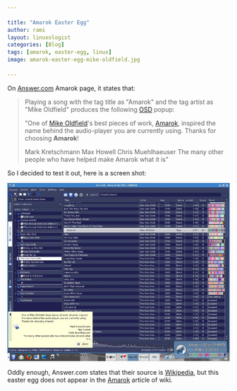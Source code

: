 ```yaml
---

title: "Amarok Easter Egg"
author: rami
layout: linuxologist 
categories: [Blog]
tags: [amarok, easter-egg, linux]
image: amarok-easter-egg-mike-oldfield.jpg

---
```


On [Answer.com](http://www.answers.com/topic/amarok-audio "Answer.com") Amarok page, it states that:

> Playing a song with the tag title as "Amarok" and the tag artist as "Mike Oldfield" produces the following [OSD](http://en.wikipedia.org/wiki/On-screen_display "OSD") popup:
>
> "One of [Mike Oldfield](http://en.wikipedia.org/wiki/Mike_Oldfield "Mike Oldfield")'s best pieces of work, [Amarok](http://en.wikipedia.org/wiki/Amarok_%28software%29 "Amarok"), inspired the name behind the audio-player you are currently using. Thanks for choosing **Amarok**!
> 
> Mark Kretschmann
> Max Howell
> Chris Muehlhaeuser
> The many other people who have helped make Amarok what it is"

So I decided to test it out, here is a screen shot:

![Amarok Easter Egg - Mike Oldfield](/assets/images/content/blog/amarok-easter-egg-mike-oldfield.jpg)

Oddly enough, Answer.com states that their source is [Wikipedia](http://www.wikipedia.com "Wikipedia"), but this easter egg does not appear in the [Amarok](http://en.wikipedia.org/wiki/Amarok_%28software%29 "Amarok") article of wiki.

